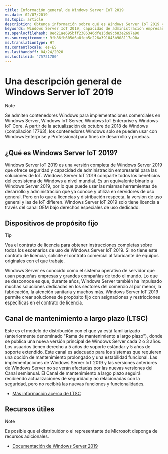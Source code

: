 ```yaml
---
title: Información general de Windows Server IoT 2019
ms.date: 02/07/2019
ms.topic: article
description: Obtenga información sobre qué es Windows Server IoT 2019 y lo que le permite hacer.
keywords: Windows Server IoT 2019, capacidad de administración empresarial, ecosistema de Windows, IoT
ms.openlocfilehash: 8ed21ae695bff2386346dfe15de9cb83e2697a90
ms.sourcegitcommit: 9fb86fb605d6a8feb5c226a391045b908117a90a
ms.translationtype: HT
ms.contentlocale: es-ES
ms.lasthandoff: 04/24/2020
ms.locfileid: "75721780"
---
```

# <a name="an-overview-of-windows-server-iot-2019"></a>Una descripción general de Windows Server IoT 2019

> [!NOTE]
> Se admiten contenedores Windows para implementaciones comerciales en Windows Server, Windows IoT Server, Windows IoT Enterprise y Windows IoT Core.  A partir de la actualización de octubre de 2018 de Windows (compilación 17763), los contenedores Windows solo se pueden usar con Windows Enterprise y Professional para fines de desarrollo y pruebas.

## <a name="what-is-windows-server-iot-2019"></a>¿Qué es Windows Server IoT 2019?
Windows Server IoT 2019 es una versión completa de Windows Server 2019 que ofrece seguridad y capacidad de administración empresarial para las soluciones de IoT. Windows Server IoT 2019 comparte todos los beneficios del ecosistema de Windows a nivel mundial. Es un equivalente binario a Windows Server 2019, por lo que puede usar las mismas herramientas de desarrollo y administración que ya conoce y utiliza en servidores de uso general. Pero en lo que a licencias y distribución respecta, la versión de uso general y las de IoT difieren.  Windows Server IoT 2019 solo tiene licencia a través del canal OEM bajo derechos especiales de uso dedicado.

## <a name="fixed-purpose-devices"></a>Dispositivos de propósito fijo 

> [!TIP]
> Vea el contrato de licencia para obtener instrucciones completas sobre todos los escenarios de uso de Windows Server IoT 2019. Si no tiene este contrato de licencia, solicite el contrato comercial al fabricante de equipos originales con el que trabaje.

Windows Server es conocido como el sistema operativo de servidor que usan pequeñas empresas y grandes compañías de todo el mundo. Lo que se desconoce es que, durante años, Windows Server también ha impulsado muchas soluciones dedicadas en los sectores del comercio al por menor, la fabricación, la atención sanitaria y muchos más. Windows Server IoT 2019 permite crear soluciones de propósito fijo con asignaciones y restricciones específicas en el contrato de licencia.

## <a name="long-term-servicing-channel-ltsc"></a>Canal de mantenimiento a largo plazo (LTSC)

Este es el modelo de distribución con el que ya está familiarizado (anteriormente denominado "Rama de mantenimiento a largo plazo"), donde se publica una nueva versión principal de Windows Server cada 2 o 3 años. Los usuarios tienen derecho a 5 años de soporte estándar y 5 años de soporte extendido. Este canal es adecuado para los sistemas que requieren una opción de mantenimiento prolongado y una estabilidad funcional. Las implementaciones de Windows Server IoT 2019 y las versiones anteriores de Windows Server no se verán afectadas por las nuevas versiones del Canal semianual. El Canal de mantenimiento a largo plazo seguirá recibiendo actualizaciones de seguridad y no relacionadas con la seguridad, pero no recibirá las nuevas funciones y funcionalidades.

* [Más información acerca de LTSC](https://docs.microsoft.com/windows-server/get-started-19/servicing-channels-19#long-term-servicing-channel-ltsc)

## <a name="helpful-resources"></a>Recursos útiles
> [!NOTE]
> Es posible que el distribuidor o el representante de Microsoft disponga de recursos adicionales.

* [Documentación de Windows Server 2019](https://docs.microsoft.com/windows-server/index)
